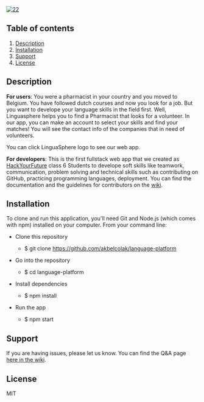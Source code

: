 [![22](https://user-images.githubusercontent.com/54626312/79698441-36382100-8289-11ea-8713-fedf48331b58.png)](https://language-platform.herokuapp.com/)

## Table of contents

1. [Description](#Description)
3. [Installation](#Installation)
6. [Support](#Support)
7. [License](#License)

## Description

**For users**:
You were a pharmacist in your country and you moved to Belgium. You have followed dutch courses and now you look for a job. But you want to develope your language skills in the field first. Well, Linguasphere helps you to find a Pharmacist that looks for a volunteer. In our app, you can make an account to select your skills and find your matches! You will see the contact info of the companies that in need of volunteers.

You can click LinguaSphere logo to see our web app.

**For developers**:
This is the first fullstack web app that we created as [HackYourFuture](https://hackyourfuture.be/) class 6 Students to develope soft skills like teamwork, communication, problem solving and technical skills such as contributing on GitHub, practicing programming languages, deployment. You can find the documentation and the guidelines for contributors on the [wiki](https://github.com/akbelcolak/language-platform/wiki).

## Installation

To clone and run this application, you'll need Git and Node.js (which comes with npm) installed on your computer. From your command line:

- Clone this repository
  - $ git clone <https://github.com/akbelcolak/language-platform>

- Go into the repository

  - $ cd language-platform

- Install dependencies

  - $ npm install

- Run the app

  - $ npm start

## Support

If you are having issues, please let us know. You can find the Q&A page [here in the wiki](https://github.com/akbelcolak/language-platform/wiki/Q&A).

## License

 MIT
